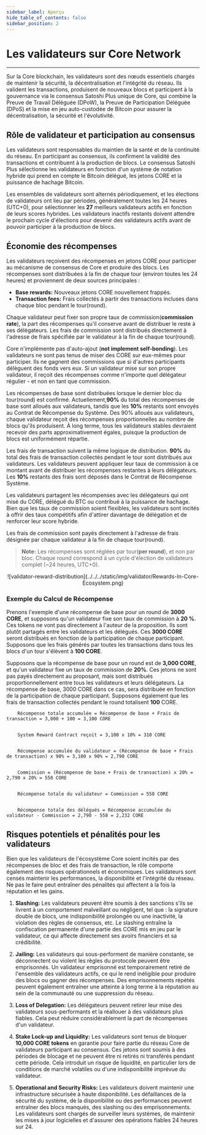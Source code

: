 ```yaml
---
sidebar_label: Aperçu
hide_table_of_contents: false
sidebar_position: 2
---
```


# Les validateurs sur Core Network

---

Sur la Core blockchain, les validateurs sont des nœuds essentiels chargés de maintenir la sécurité, la décentralisation et l'intégrité du réseau. Ils valident les transactions, produisent de nouveaux blocs et participent à la gouvernance via le consensus Satoshi Plus unique de Core, qui combine la Preuve de Travail Déléguée (DPoW), la Preuve de Participation Déléguée (DPoS) et la mise en jeu auto-custodée de Bitcoin pour assurer la décentralisation, la sécurité et l'évolutivité.

## Rôle de validateur et participation au consensus

Les validateurs sont responsables du maintien de la santé et de la continuité du réseau. En participant au consensus, ils confirment la validité des transactions et contribuent à la production de blocs. Le consensus Satoshi Plus sélectionne les validateurs en fonction d'un système de notation hybride qui prend en compte le Bitcoin délégué, les jetons CORE et la puissance de hachage Bitcoin.

Les ensembles de validateurs sont alternés périodiquement, et les élections de validateurs ont lieu par périodes, généralement toutes les 24 heures (UTC+0), pour sélectionner les **27** meilleurs validateurs actifs en fonction de leurs scores hybrides. Les validateurs inactifs restants doivent attendre le prochain cycle d'élections pour devenir des validateurs actifs avant de pouvoir participer à la production de blocs.

## Économie des récompenses

Les validateurs reçoivent des récompenses en jetons CORE pour participer au mécanisme de consensus de Core et produire des blocs. Les récompenses sont distribuées à la fin de chaque tour (environ toutes les 24 heures) et proviennent de deux sources principales :

- **Base rewards:** Nouveaux jetons CORE nouvellement frappés.
- **Transaction fees:** Frais collectés à partir des transactions incluses dans chaque bloc pendant le tour(round).

Chaque validateur peut fixer son propre taux de commission(**commission rate**), la part des récompenses qu'il conserve avant de distribuer le reste à ses délégateurs. Les frais de commission sont distribués directement à l'adresse de frais spécifiée par le validateur à la fin de chaque tour(round).

Core n'implémente pas d'auto-ajout (**not implement self-bonding**). Les validateurs ne sont pas tenus de miser des CORE sur eux-mêmes pour participer. Ils ne gagnent des commissions que si d'autres participants délèguent des fonds vers eux. Si un validateur mise sur son propre validateur, il reçoit des récompenses comme n'importe quel délégateur régulier - et non en tant que commission.

Les récompenses de base sont distribuées lorsque le dernier bloc du tour(round) est confirmé. Actuellement,**90%** du total des récompenses de base sont alloués aux validateurs, tandis que les **10%** restants sont envoyés au Contrat de Récompense du Système. Des 90% alloués aux validateurs, chaque validateur reçoit des récompenses proportionnelles au nombre de blocs qu'ils produisent. À long terme, tous les validateurs stables devraient recevoir des parts approximativement égales, puisque la production de blocs est uniformément répartie.

Les frais de transaction suivent la même logique de distribution. **90%** du total des frais de transaction collectés pendant le tour sont distribués aux validateurs. Les validateurs peuvent appliquer leur taux de commission à ce montant avant de distribuer les récompenses restantes à leurs délégateurs. Les **10%** restants des frais sont déposés dans le Contrat de Récompense Système.

Les validateurs partagent les récompenses avec les délégateurs qui ont misé du CORE, délégué du BTC ou contribué à la puissance de hachage. Bien que les taux de commission soient flexibles, les validateurs sont incités à offrir des taux compétitifs afin d'attirer davantage de délégation et de renforcer leur score hybride.

Les frais de commission sont payés directement à l'adresse de frais désignée par chaque validateur à la fin de chaque tour(round).

> **Note:** Les récompenses sont réglées par tour(**per round**), et non par bloc. Chaque round correspond à un cycle d'élection de validateurs complet (~24 heures, UTC+0).

<p align="center">
![validator-reward-distribution](../../../static/img/validator/Rewards-In-Core-Ecosystem.png)
</p>

### Exemple du Calcul de Récompense

Prenons l'exemple d'une récompense de base pour un round de **3000 CORE**, et supposons qu'un validateur fixe son taux de commission à **20 %**. Ces tokens ne vont pas directement à l'auteur de la proposition. Ils sont plutôt partagés entre les validateurs et les délégués. Ces **3000 CORE** seront distribués en fonction de la participation de chaque participant. Supposons que les frais générés par toutes les transactions dans tous les blocs d'un tour s'élèvent à **100 CORE**.

Supposons que la récompense de base pour un round est de **3,000 CORE**, et qu'un validateur fixe un taux de commission de **20%**. Ces jetons ne sont pas payés directement au proposant, mais sont distribués proportionnellement entre tous les validateurs et leurs délégateurs. La récompense de base, 3000 CORE dans ce cas, sera distribuée en fonction de la participation de chaque participant. Supposons également que les frais de transaction collectés pendant le round totalisent **100** CORE.

```maths
    Récompense totale accumulée = Récompense de base + Frais de transaction = 3,000 + 100 = 3,100 CORE


    System Reward Contract reçoit = 3,100 x 10% = 310 CORE  


    Récompense accumulée du validateur = (Récompense de base + Frais de transaction) x 90% = 3,100 x 90% = 2,790 CORE


    Commission = (Récompense de base + Frais de transaction) x 20% = 2,790 x 20% = 558 CORE


    Récompense totale du validateur = Commission = 558 CORE


    Récompense totale des délégués = Récompense accumulée du validateur - Commission = 2,790 - 558 = 2,232 CORE
```

## Risques potentiels et pénalités pour les validateurs

Bien que les validateurs de l'écosystème Core soient incités par des récompenses de bloc et des frais de transaction, le rôle comporte également des risques opérationnels et économiques. Les validateurs sont censés maintenir les performances, la disponibilité et l'intégrité du réseau. Ne pas le faire peut entraîner des pénalités qui affectent à la fois la réputation et les gains.

1. **Slashing:** Les validateurs peuvent être soumis à des sanctions s'ils se livrent à un comportement malveillant ou négligent, tel que : la signature double de blocs, une indisponibilité prolongée ou une inactivité, la violation des règles de consensus, etc. Le slashing entraîne la confiscation permanente d'une partie des CORE mis en jeu par le validateur, ce qui affecte directement ses avoirs financiers et sa crédibilité.

2. **Jailing:** Les validateurs qui sous-performent de manière constante, se déconnectent ou violent les règles du protocole peuvent être emprisonnés. Un validateur emprisonné est temporairement retiré de l'ensemble des validateurs actifs, ce qui le rend inéligible pour produire des blocs ou gagner des récompenses. Des emprisonnements répétés peuvent également entraîner une atteinte à long terme à la réputation au sein de la communauté ou une suppression du réseau.

3. **Loss of Delegation:** Les délégateurs peuvent retirer leur mise des validateurs sous-performants et la réallouer à des validateurs plus fiables. Cela peut réduire considérablement la part de récompenses d'un validateur.

4. **Stake Lock-up and Liquidity:** Les validateurs sont tenus de bloquer **10,000 CORE tokens** en garantie pour faire partie du réseau Core de validateurs participant au consensus. Ces jetons sont soumis à des périodes de blocage et ne peuvent être ni retirés ni transférés pendant cette période. Cela introduit un risque de liquidité, en particulier lors de conditions de marché volatiles ou d'une indisponibilité imprévue du validateur.

5. **Operational and Security Risks:** Les validateurs doivent maintenir une infrastructure sécurisée à haute disponibilité. Les défaillances de la sécurité du système, de la disponibilité ou des performances peuvent entraîner des blocs manqués, des slashing ou des emprisonnements. Les validateurs sont chargés de surveiller leurs systèmes, de maintenir les mises à jour logicielles et d'assurer des opérations fiables 24 heures sur 24.